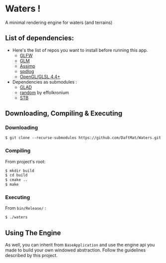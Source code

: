 # Waters !
A minimal rendering engine for waters (and terrains)

## List of dependencies:
 - Here's the list of repos you want to install before running this app.
   - [GLFW](https://github.com/glfw/glfw)
   - [GLM](https://github.com/g-truc/glm)
   - [Assimp](https://github.com/assimp/assimp)
   - [spdlog](https://github.com/gabime/spdlog)
   - [OpenGL/GLSL 4.4+](https://www.opengl.org/)
 - Dependencies as submodules :
   - [GLAD](https://glad.dav1d.de/)
   - [random](https://github.com/effolkronium/random) by effolkronium
   - [STB](https://github.com/nothings/stb)

## Downloading, Compiling & Executing
### Downloading
```txt
$ git clone --recurse-submodules https://github.com/DaftMat/Waters.git
```
### Compiling
From project's root:
```txt
$ mkdir build
$ cd build
$ cmake ..
$ make
```
### Executing
From `bin/Release/` :
```txt 
$ ./waters
```

## Using The Engine
As well, you can inherit from `BaseApplication` and use the engine api you made to build your own windowed abstraction. Follow the guidelines described by this project.

